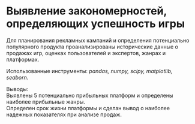 # Выявление закономерностей, определяющих успешность игры
Для планирования рекламных кампаний и определения потенциально популярного продукта проанализированы исторические данные о продажах игр, оценках пользователей и экспертов, жанрах и платформах.<br>

Использованные инструменты: *pandas, numpy, scipy, matplotlib, seaborn*.<br>

Выводы:<br>
Выявлены 5 потенциально прибыльных платформ и определены наиболее прибыльные жанры.<br>
Определен срок жизни платформы и сделан вывод о наиболее надежных показателях при анализе продаж.

